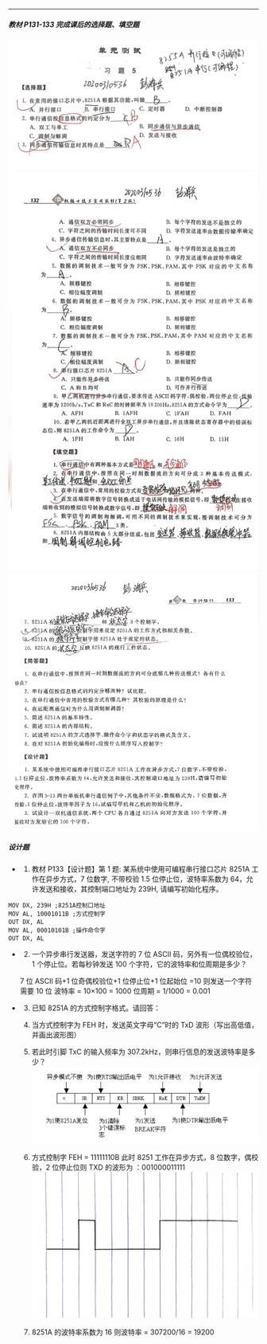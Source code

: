 ----


##### 教材 P131-133 完成课后的选择题、填空题

![](https://raw.githubusercontent.com/Clear-Love/image/main/image/a3ebfd633ff5b83afbf639b433d9648.jpg)
![](https://raw.githubusercontent.com/Clear-Love/image/main/image/ca9c1a120b16eac1aa48b4d6341be7b.jpg)
![](https://raw.githubusercontent.com/Clear-Love/image/main/image/db6cae5cac875bbfa9e3f31e3b26810.jpg)


##### 设计题

- 1. 教材 P133【设计题】第 1 题:
  某系统中使用可编程串行接口芯片 8251A 工作在异步方式，7 位数字, 不带校验 1.5 位停止位，波特率系数为 64，允许发送和接收，其控制端口地址为 239H, 请编写初始化程序。
	
```armasm
MOV DX, 239H ;8251A控制口地址
MOV AL, 10001011B ;方式控制字
OUT DX, AL
MOV AL, 00010101B ;操作命令字
OUT DX, AL
```

- 2. 一个异步串行发送器，发送字符的 7 位 ASCII 码，另外有一位偶校验位，1 个停止位。若每秒钟发送 100 个字符，它的波特率和位周期是多少？
	  
	7 位 ASCII 码+1 位奇偶校验位+1 位停止位+1 位起始位 =10
	则发送一个字符需要 10 位
	波特率 = 10×100 = 1000
	位周期 = 1/1000 = 0.001

- 3. 已知 8251A 的方式控制字格式。请回答：
	1. 当方式控制字为 FEH 时，发送英文字母“C”时的 TxD 波形（写出高低值，并画出波形图）
	2. 若此时引脚 TxC 的输入频率为 307.2kHz，则串行信息的发送波特率是多少？
	![](https://raw.githubusercontent.com/Clear-Love/image/main/image/20221205222013.png)

	1. 方式控制字 FEH = 11111110B  此时 8251 工作在异步方式，8 位数字，偶校验，2 位停止位则 TXD 的波形为 ：001000011111 
	![](https://raw.githubusercontent.com/Clear-Love/image/main/image/dc717e9f72465f913fc6b880845272c.jpg)

	2. 8251A 的波特率系数为 16  则波特率 = 307200/16 = 19200
	    